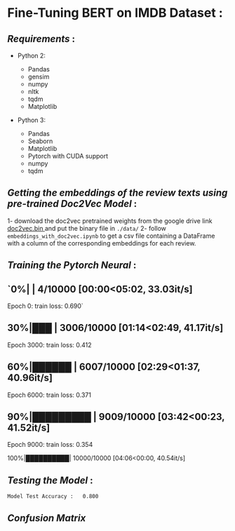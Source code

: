 # Fine-Tuning BERT on IMDB Dataset :

## ***Requirements*** :

* Python 2:
  * Pandas
  * gensim
  * numpy
  * nltk
  * tqdm
  * Matplotlib

* Python 3:
  * Pandas
  * Seaborn
  * Matplotlib
  * Pytorch with CUDA support
  * numpy
  * tqdm


## ***Getting the embeddings of the review texts using pre-trained Doc2Vec Model*** :

1- download the doc2vec pretrained weights from the google drive link <a href="https://drive.google.com/file/d/1813Css0589E6_SE-VJyW7GDaDiZNG2SR/view?usp=sharing">doc2vec.bin </a> and put the binary file in `./data/`
2- follow `embeddings_with_doc2vec.ipynb` to get a csv file containing a DataFrame with a column of the corresponding embeddings for each review.

## ***Training the Pytorch Neural*** :

`0%|          | 4/10000 [00:00<05:02, 33.03it/s]
--------------------------------------------------
Epoch 0: train loss: 0.690`

 30%|███       | 3006/10000 [01:14<02:49, 41.17it/s]
 --------------------------------------------------
Epoch 3000: train loss: 0.412

 60%|██████    | 6007/10000 [02:29<01:37, 40.96it/s]
 --------------------------------------------------
Epoch 6000: train loss: 0.371

 90%|█████████ | 9009/10000 [03:42<00:23, 41.52it/s]
 --------------------------------------------------
Epoch 9000: train loss: 0.354

100%|██████████| 10000/10000 [04:06<00:00, 40.54it/s]


## ***Testing the Model*** :


`
Model Test Accuracy :   0.800
`
## ***Confusion Matrix***

